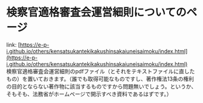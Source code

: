 # 検察官適格審査会運営細則についてのページ
link: [https://e-p-i.github.io/others/kensatsukantekikakushinsakaiuneisaimoku/index.html](https://e-p-i.github.io/others/kensatsukantekikakushinsakaiuneisaimoku/index.html)  
検察官適格審査会運営細則のpdfファイル（とそれをテキストファイルに直したもの）を置いておきます。（誰でも取得可能なものですし、著作権法13条の権利の目的とならない著作物に該当するものですから問題無いでしょう。というか、そもそも、法務省がホームページで開示すべき資料であるはずです。）
